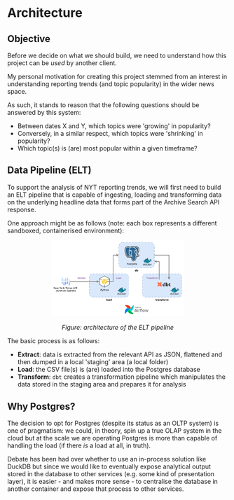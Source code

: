 # Architecture

## Objective

Before we decide on what we should build, we need to understand how this project can 
be _used_ by another client.

My personal motivation for creating this project stemmed from an interest in understanding reporting 
trends (and topic popularity) in the wider news space.

As such, it stands to reason that the following questions should be answered by this system:

* Between dates X and Y, which topics were 'growing' in popularity? 
* Conversely, in a similar respect, which topics were 'shrinking' in popularity?
* Which topic(s) is (are) most popular within a given timeframe?

## Data Pipeline (ELT)

To support the analysis of NYT reporting trends, we will first need to build an ELT pipeline that is 
capable of ingesting, loading and transforming data on the underlying headline data that forms part 
of the Archive Search API response.

One approach might be as follows (note: each box represents a different sandboxed, 
containerised environment):

<div align="center">
  <img src="diagrams/architecture.drawio.png" alt="Diagram showing the architecture of the ELT pipeline" width="60%" />
  <p><em>Figure: architecture of the ELT pipeline</em></p>
</div>


The basic process is as follows:

* __Extract__: data is extracted from the relevant API as JSON, flattened and then dumped in a local 
'staging' area (a local folder)
* __Load__: the CSV file(s) is (are) loaded into the Postgres database
* __Transform__: `dbt` creates a transformation pipeline which manipulates the data stored in the 
staging area and prepares it for analysis 

## Why Postgres?

The decision to opt for Postgres (despite its status as an OLTP system) is one of pragmatism: we 
could, in theory, spin up a true OLAP system in the cloud but at the scale we are operating Postgres 
is more than capable of handling the load (if there _is_ a  load at all, in truth).

Debate has been had over whether to use an in-process solution like DuckDB but since we would like 
to eventually expose analytical output stored in the database to other services 
(e.g. some kind of presentation layer), it is easier - and makes more sense - to centralise the 
database in another container and expose that process to other services. 

